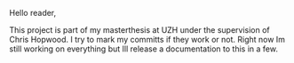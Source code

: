 Hello reader,

This project is part of my masterthesis at UZH under the supervision of Chris Hopwood.
I try to mark my committs if they work or not. Right now Im still working on everything but Ill release a documentation to this in a few.
